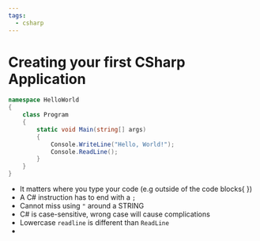 ```yaml
---
tags:
  - csharp
---
```

# Creating your first CSharp Application
```c#
namespace HelloWorld
{
    class Program
    {
        static void Main(string[] args)
        {
            Console.WriteLine("Hello, World!");
            Console.ReadLine();
        }
    }
}

```
* It matters where you type your code (e.g outside of the code blocks{ })
* A C# instruction has to end with a `;`
* Cannot miss using `"` around a STRING
* C# is case-sensitive, wrong case will cause complications
* Lowercase `readline` is different than `ReadLine`
* 




